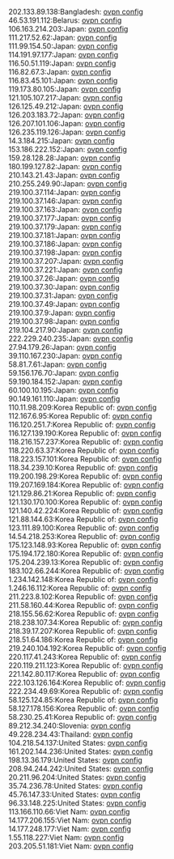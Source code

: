 202.133.89.138:Bangladesh: [ovpn config](vpn/202_133_89_138.ovpn)  
46.53.191.112:Belarus: [ovpn config](vpn/46_53_191_112.ovpn)  
106.163.214.203:Japan: [ovpn config](vpn/106_163_214_203.ovpn)  
111.217.52.62:Japan: [ovpn config](vpn/111_217_52_62.ovpn)  
111.99.154.50:Japan: [ovpn config](vpn/111_99_154_50.ovpn)  
114.191.97.177:Japan: [ovpn config](vpn/114_191_97_177.ovpn)  
116.50.51.119:Japan: [ovpn config](vpn/116_50_51_119.ovpn)  
116.82.67.3:Japan: [ovpn config](vpn/116_82_67_3.ovpn)  
116.83.45.101:Japan: [ovpn config](vpn/116_83_45_101.ovpn)  
119.173.80.105:Japan: [ovpn config](vpn/119_173_80_105.ovpn)  
121.105.107.217:Japan: [ovpn config](vpn/121_105_107_217.ovpn)  
126.125.49.212:Japan: [ovpn config](vpn/126_125_49_212.ovpn)  
126.203.183.72:Japan: [ovpn config](vpn/126_203_183_72.ovpn)  
126.207.101.106:Japan: [ovpn config](vpn/126_207_101_106.ovpn)  
126.235.119.126:Japan: [ovpn config](vpn/126_235_119_126.ovpn)  
14.3.184.215:Japan: [ovpn config](vpn/14_3_184_215.ovpn)  
153.186.222.152:Japan: [ovpn config](vpn/153_186_222_152.ovpn)  
159.28.128.28:Japan: [ovpn config](vpn/159_28_128_28.ovpn)  
180.199.127.82:Japan: [ovpn config](vpn/180_199_127_82.ovpn)  
210.143.21.43:Japan: [ovpn config](vpn/210_143_21_43.ovpn)  
210.255.249.90:Japan: [ovpn config](vpn/210_255_249_90.ovpn)  
219.100.37.114:Japan: [ovpn config](vpn/219_100_37_114.ovpn)  
219.100.37.146:Japan: [ovpn config](vpn/219_100_37_146.ovpn)  
219.100.37.163:Japan: [ovpn config](vpn/219_100_37_163.ovpn)  
219.100.37.177:Japan: [ovpn config](vpn/219_100_37_177.ovpn)  
219.100.37.179:Japan: [ovpn config](vpn/219_100_37_179.ovpn)  
219.100.37.181:Japan: [ovpn config](vpn/219_100_37_181.ovpn)  
219.100.37.186:Japan: [ovpn config](vpn/219_100_37_186.ovpn)  
219.100.37.198:Japan: [ovpn config](vpn/219_100_37_198.ovpn)  
219.100.37.207:Japan: [ovpn config](vpn/219_100_37_207.ovpn)  
219.100.37.221:Japan: [ovpn config](vpn/219_100_37_221.ovpn)  
219.100.37.26:Japan: [ovpn config](vpn/219_100_37_26.ovpn)  
219.100.37.30:Japan: [ovpn config](vpn/219_100_37_30.ovpn)  
219.100.37.31:Japan: [ovpn config](vpn/219_100_37_31.ovpn)  
219.100.37.49:Japan: [ovpn config](vpn/219_100_37_49.ovpn)  
219.100.37.9:Japan: [ovpn config](vpn/219_100_37_9.ovpn)  
219.100.37.98:Japan: [ovpn config](vpn/219_100_37_98.ovpn)  
219.104.217.90:Japan: [ovpn config](vpn/219_104_217_90.ovpn)  
222.229.240.235:Japan: [ovpn config](vpn/222_229_240_235.ovpn)  
27.94.179.26:Japan: [ovpn config](vpn/27_94_179_26.ovpn)  
39.110.167.230:Japan: [ovpn config](vpn/39_110_167_230.ovpn)  
58.81.7.61:Japan: [ovpn config](vpn/58_81_7_61.ovpn)  
59.156.176.70:Japan: [ovpn config](vpn/59_156_176_70.ovpn)  
59.190.184.152:Japan: [ovpn config](vpn/59_190_184_152.ovpn)  
60.100.10.195:Japan: [ovpn config](vpn/60_100_10_195.ovpn)  
90.149.161.110:Japan: [ovpn config](vpn/90_149_161_110.ovpn)  
110.11.98.209:Korea Republic of: [ovpn config](vpn/110_11_98_209.ovpn)  
112.167.6.95:Korea Republic of: [ovpn config](vpn/112_167_6_95.ovpn)  
116.120.251.7:Korea Republic of: [ovpn config](vpn/116_120_251_7.ovpn)  
116.127.139.190:Korea Republic of: [ovpn config](vpn/116_127_139_190.ovpn)  
118.216.157.237:Korea Republic of: [ovpn config](vpn/118_216_157_237.ovpn)  
118.220.63.37:Korea Republic of: [ovpn config](vpn/118_220_63_37.ovpn)  
118.223.157.101:Korea Republic of: [ovpn config](vpn/118_223_157_101.ovpn)  
118.34.239.10:Korea Republic of: [ovpn config](vpn/118_34_239_10.ovpn)  
119.200.198.29:Korea Republic of: [ovpn config](vpn/119_200_198_29.ovpn)  
119.207.169.184:Korea Republic of: [ovpn config](vpn/119_207_169_184.ovpn)  
121.129.86.21:Korea Republic of: [ovpn config](vpn/121_129_86_21.ovpn)  
121.130.170.100:Korea Republic of: [ovpn config](vpn/121_130_170_100.ovpn)  
121.140.42.224:Korea Republic of: [ovpn config](vpn/121_140_42_224.ovpn)  
121.88.144.63:Korea Republic of: [ovpn config](vpn/121_88_144_63.ovpn)  
123.111.89.100:Korea Republic of: [ovpn config](vpn/123_111_89_100.ovpn)  
14.54.218.253:Korea Republic of: [ovpn config](vpn/14_54_218_253.ovpn)  
175.123.148.93:Korea Republic of: [ovpn config](vpn/175_123_148_93.ovpn)  
175.194.172.180:Korea Republic of: [ovpn config](vpn/175_194_172_180.ovpn)  
175.204.239.13:Korea Republic of: [ovpn config](vpn/175_204_239_13.ovpn)  
183.102.66.244:Korea Republic of: [ovpn config](vpn/183_102_66_244.ovpn)  
1.234.142.148:Korea Republic of: [ovpn config](vpn/1_234_142_148.ovpn)  
1.246.16.112:Korea Republic of: [ovpn config](vpn/1_246_16_112.ovpn)  
211.223.8.102:Korea Republic of: [ovpn config](vpn/211_223_8_102.ovpn)  
211.58.160.44:Korea Republic of: [ovpn config](vpn/211_58_160_44.ovpn)  
218.155.56.62:Korea Republic of: [ovpn config](vpn/218_155_56_62.ovpn)  
218.238.107.34:Korea Republic of: [ovpn config](vpn/218_238_107_34.ovpn)  
218.39.17.207:Korea Republic of: [ovpn config](vpn/218_39_17_207.ovpn)  
218.51.64.186:Korea Republic of: [ovpn config](vpn/218_51_64_186.ovpn)  
219.240.104.192:Korea Republic of: [ovpn config](vpn/219_240_104_192.ovpn)  
220.117.41.243:Korea Republic of: [ovpn config](vpn/220_117_41_243.ovpn)  
220.119.211.123:Korea Republic of: [ovpn config](vpn/220_119_211_123.ovpn)  
221.142.80.117:Korea Republic of: [ovpn config](vpn/221_142_80_117.ovpn)  
222.103.126.164:Korea Republic of: [ovpn config](vpn/222_103_126_164.ovpn)  
222.234.49.69:Korea Republic of: [ovpn config](vpn/222_234_49_69.ovpn)  
58.125.124.85:Korea Republic of: [ovpn config](vpn/58_125_124_85.ovpn)  
58.127.178.156:Korea Republic of: [ovpn config](vpn/58_127_178_156.ovpn)  
58.230.25.41:Korea Republic of: [ovpn config](vpn/58_230_25_41.ovpn)  
89.212.34.240:Slovenia: [ovpn config](vpn/89_212_34_240.ovpn)  
49.228.234.43:Thailand: [ovpn config](vpn/49_228_234_43.ovpn)  
104.218.54.137:United States: [ovpn config](vpn/104_218_54_137.ovpn)  
161.202.144.236:United States: [ovpn config](vpn/161_202_144_236.ovpn)  
198.13.36.179:United States: [ovpn config](vpn/198_13_36_179.ovpn)  
208.94.244.242:United States: [ovpn config](vpn/208_94_244_242.ovpn)  
20.211.96.204:United States: [ovpn config](vpn/20_211_96_204.ovpn)  
35.74.236.78:United States: [ovpn config](vpn/35_74_236_78.ovpn)  
45.76.147.33:United States: [ovpn config](vpn/45_76_147_33.ovpn)  
96.33.148.225:United States: [ovpn config](vpn/96_33_148_225.ovpn)  
113.166.110.66:Viet Nam: [ovpn config](vpn/113_166_110_66.ovpn)  
14.177.206.155:Viet Nam: [ovpn config](vpn/14_177_206_155.ovpn)  
14.177.248.177:Viet Nam: [ovpn config](vpn/14_177_248_177.ovpn)  
1.55.118.227:Viet Nam: [ovpn config](vpn/1_55_118_227.ovpn)  
203.205.51.181:Viet Nam: [ovpn config](vpn/203_205_51_181.ovpn)  
